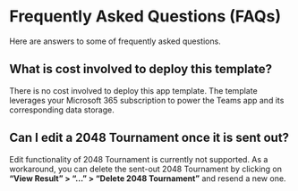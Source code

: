 # Frequently Asked Questions (FAQs)

Here are answers to some of frequently asked questions.

## What is cost involved to deploy this template?

There is no cost involved to deploy this app template. The template leverages
your Microsoft 365 subscription to power the Teams app and its corresponding
data storage.

## Can I edit a 2048 Tournament once it is sent out?

Edit functionality of 2048 Tournament is currently not supported. As a
workaround, you can delete the sent-out 2048 Tournament by clicking on **“View
Result” \> “…” \> “Delete 2048 Tournament”** and resend a new one.